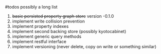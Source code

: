 #todos
possibly a long list

1. ~~basic persisted property graph store~~ version -0.1.0
1. implement write collision prevention
1. implement property indexes
1. implement second backing store (possibly kyotocabinet)
1. implement generic query methods 
1. implement restful interface
1. implement versioning (never delete, copy on write or something similar)
